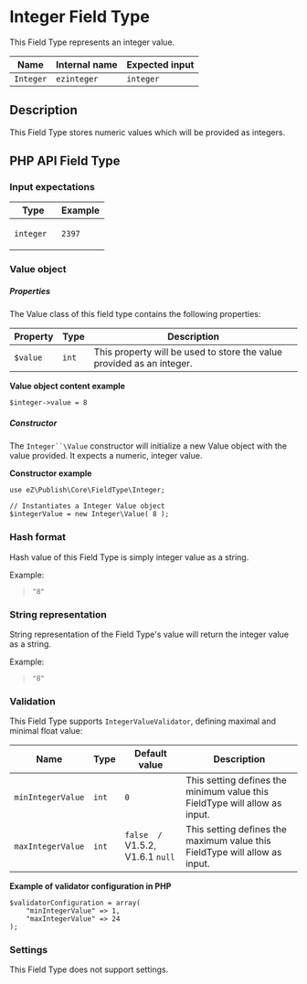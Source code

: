 #  Integer Field Type

This Field Type represents an integer value.

| Name      | Internal name | Expected input |
|-----------|---------------|----------------|
| `Integer` | `ezinteger`   | `integer`      |

## Description

This Field Type stores numeric values which will be provided as integers.

## PHP API Field Type 

### Input expectations

<table>
<colgroup>
<col width="50%" />
<col width="50%" />
</colgroup>
<thead>
<tr class="header">
<th>Type</th>
<th>Example</th>
</tr>
</thead>
<tbody>
<tr class="odd">
<td><code>integer</code></td>
<td><p><code>2397</code></p></td>
</tr>
</tbody>
</table>

### Value object

##### Properties

The Value class of this field type contains the following properties:

| Property | Type  | Description                                                           |
|----------|-------|-----------------------------------------------------------------------|
| `$value` | `int` | This property will be used to store the value provided as an integer. |

**Value object content example**

```
$integer->value = 8
```

##### Constructor

The `Integer``\Value` constructor will initialize a new Value object with the value provided. It expects a numeric, integer value.

**Constructor example**

```
use eZ\Publish\Core\FieldType\Integer;
 
// Instantiates a Integer Value object
$integerValue = new Integer\Value( 8 );
```

### Hash format

Hash value of this Field Type is simply integer value as a string.

Example:

> `"8"`

### String representation

String representation of the Field Type's value will return the integer value as a string.

Example:

> `"8"`

### Validation

This Field Type supports `IntegerValueValidator`, defining maximal and minimal float value:

<table>
<thead>
<tr class="header">
<th>Name</th>
<th>Type</th>
<th>Default value</th>
<th>Description</th>
</tr>
</thead>
<tbody>
<tr class="odd">
<td><code>minIntegerValue</code></td>
<td><code>int</code></td>
<td><code>0</code></td>
<td>This setting defines the minimum value this FieldType will allow as input.</td>
</tr>
<tr class="even">
<td><code>maxIntegerValue</code></td>
<td><code>int</code></td>
<td><code>false  /</code> <span class="status-macro aui-lozenge aui-lozenge-current">V1.5.2, V1.6.1</span> <code>null</code><br />
</td>
<td>This setting defines the maximum value this FieldType will allow as input.</td>
</tr>
</tbody>
</table>

**Example of validator configuration in PHP**

```
$validatorConfiguration = array(
    "minIntegerValue" => 1,
    "maxIntegerValue" => 24
);
```

### Settings

This Field Type does not support settings.
